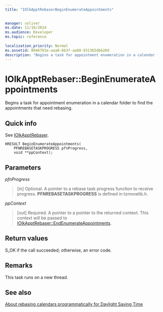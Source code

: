 ```yaml
---
title: "IOlkApptRebaserBeginEnumerateAppointments"
 
 
manager: soliver
ms.date: 11/16/2014
ms.audience: Developer
ms.topic: reference
 
localization_priority: Normal
ms.assetid: 8946703a-aaa8-6b3f-aa68-931365db620d
description: "Begins a task for appointment enumeration in a calendar folder to find the appointments that need rebasing."
---
```


# IOlkApptRebaser::BeginEnumerateAppointments

Begins a task for appointment enumeration in a calendar folder to find the appointments that need rebasing.
  
## Quick info

See [IOlkApptRebaser](iolkapptrebaser.md).
  
```
HRESULT BeginEnumerateAppointments( 
    PFNREBASETASKPROGRESS pfnProgress, 
    void **ppContext);
```

## Parameters

 _pfnProgress_
  
> [in] Optional. A pointer to a rebase task progress function to receive progress. **PFNREBASETASKPROGRESS** is defined in tzmovelib.h. 
    
 _ppContext_
  
> [out] Required. A pointer to a pointer to the returned context. This context will be passed to [IOlkApptRebaser::EndEnumerateAppointments](iolkapptrebaser-endenumerateappointments.md).
    
## Return values

S_OK if the call succeeded; otherwise, an error code.
  
## Remarks

This task runs on a new thread.
  
## See also



[About rebasing calendars programmatically for Daylight Saving Time](about-rebasing-calendars-programmatically-for-daylight-saving-time.md)

